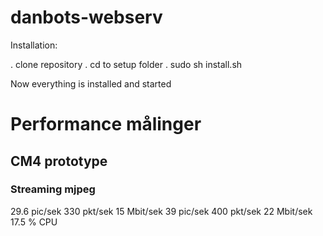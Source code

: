 # danbots-webserv

Installation:

. clone repository
. cd to setup folder
. sudo sh install.sh

Now everything is installed and started


# Performance målinger

## CM4 prototype

### Streaming mjpeg

29.6 pic/sek    330 pkt/sek     15 Mbit/sek
39 pic/sek      400 pkt/sek     22 Mbit/sek     17.5 % CPU